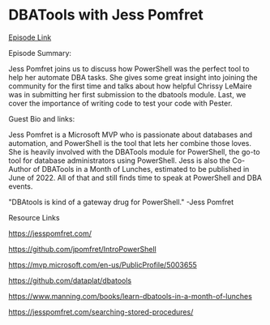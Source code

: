 # DBATools with Jess Pomfret

[Episode Link](https://powershellpodcast.podbean.com/e/dbatools-with-jess-pomfret/)

Episode Summary:

Jess Pomfret joins us to discuss how PowerShell was the perfect tool to help her automate DBA tasks. She gives some great insight into joining the community for the first time and talks about how helpful Chrissy LeMaire was in submitting her first submission to the dbatools module. Last, we cover the importance of writing code to test your code with Pester.

Guest Bio and links:

Jess Pomfret is a Microsoft MVP who is passionate about databases and automation, and PowerShell is the tool that lets her combine those loves. She is heavily involved with the DBATools module for PowerShell, the go-to tool for database administrators using PowerShell. Jess is also the Co-Author of DBATools in a Month of Lunches, estimated to be published in June of 2022. All of that and still finds time to speak at PowerShell and DBA events.

"DBAtools is kind of a gateway drug for PowerShell."
                                                   -Jess Pomfret

Resource Links

https://jesspomfret.com/

https://github.com/jpomfret/IntroPowerShell

https://mvp.microsoft.com/en-us/PublicProfile/5003655

https://github.com/dataplat/dbatools

https://www.manning.com/books/learn-dbatools-in-a-month-of-lunches

https://jesspomfret.com/searching-stored-procedures/